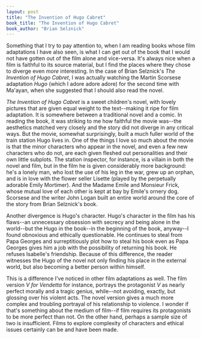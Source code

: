 ```yaml
---
layout: post
title: "The Invention of Hugo Cabret"
book_title: "The Invention of Hugo Cabret"
book_author: "Brian Selznick"
---
```


Something that I try to pay attention to, when I am reading books whose film adaptations I have also seen, is what I can get out of the book that I would not have gotten out of the film alone and vice-versa. It's always nice when a film is faithful to its source material, but I find the places where they chose to diverge even *more* interesting. In the case of Brian Selznick's *The Invention of Hugo Cabret*, I was actually watching the Martin Scorsese adaptation *Hugo* (which I adore adore adore) for the second time with Ma'ayan, when she suggested that I should also read the novel.

*The Invention of Hugo Cabret* is a sweet children's novel, with lovely pictures that are given equal weight to the text--making it ripe for film adaptation. It is somewhere between a traditional novel and a comic. In reading the book, it was striking to me how faithful the movie was--the aesthetics matched very closely and the story did not diverge in any critical ways. But the movie, somewhat surprisingly, built a much fuller world of the train station Hugo lives in. One of the things I love so much about the movie is that the minor characters who appear in the novel, and even a few new characters who do not, are each given fleshed out personalities and their own little subplots. The station inspector, for instance, is a villain in both the novel and film, but in the film he is given considerably more background: he's a lonely man, who lost the use of his leg in the war, grew up an orphan, and is in love with the flower seller Lisette (played by the perpetually adorable Emily Mortimer). And the Madame Emile and Monsieur Frick, whose mutual love of each other is kept at bay by Emile's ornery dog. Scorsese and the writer John Logan built an entire world around the core of the story from Brian Selznick's book.

Another divergence is Hugo's character. Hugo's character in the film has his flaws--an unnecessary obsession with secrecy and being alone in the world--but the Hugo in the book--in the beginning of the book, anyway--I found obnoxious and ethically questionable. He continues to steal from Papa Georges and surreptitiously plot how to steal his book even as Papa Georges gives him a job with the possibility of returning his book. He refuses Isabelle's friendship. Because of this difference, the reader witnesses the Hugo of the novel not only finding his place in the external world, but also becoming a better person within himself.

This is a difference I've noticed in other film adaptations as well. The film version *V for Vendetta* for instance, portrays the protagonist *V* as nearly perfect morally and a tragic genius, while--not avoiding, exactly, but glossing over his violent acts. The novel version gives a much more complex and troubling portrayal of his relationship to violence. I wonder if that's something about the medium of film--if film requires its protagonists to be more perfect than not. On the other hand, perhaps a sample size of two is insufficient. Films to explore complexity of characters and ethical issues certainly can be and have been made.